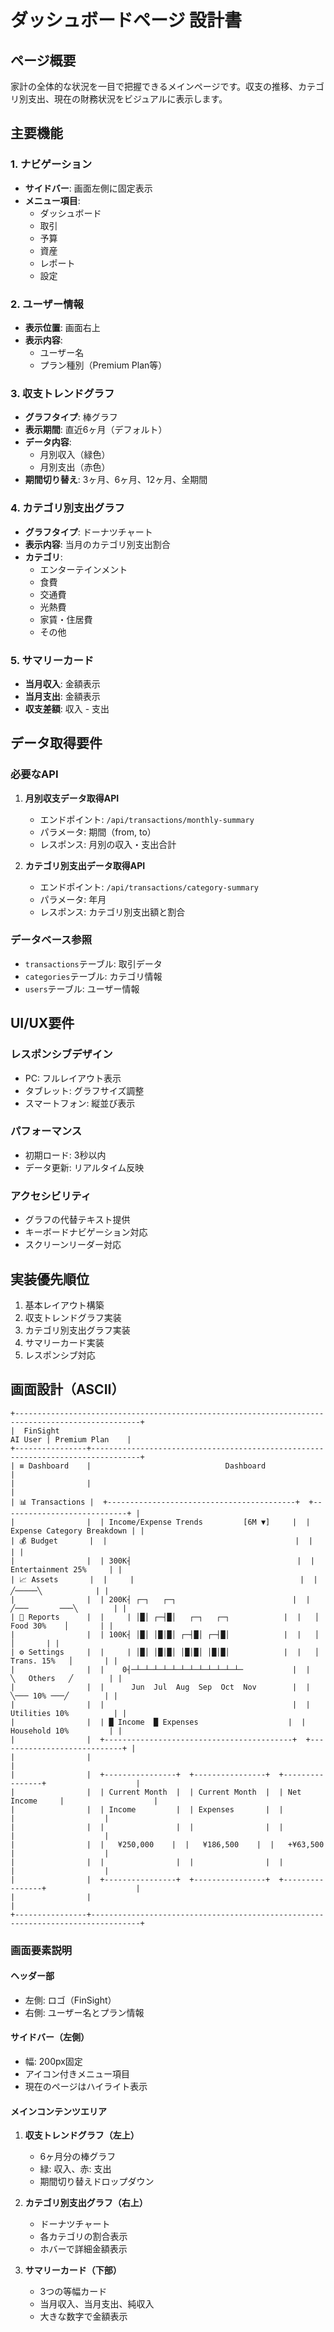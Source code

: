 # ダッシュボードページ 設計書

## ページ概要
家計の全体的な状況を一目で把握できるメインページです。収支の推移、カテゴリ別支出、現在の財務状況をビジュアルに表示します。

## 主要機能

### 1. ナビゲーション
- **サイドバー**: 画面左側に固定表示
- **メニュー項目**:
  - ダッシュボード
  - 取引
  - 予算
  - 資産
  - レポート
  - 設定

### 2. ユーザー情報
- **表示位置**: 画面右上
- **表示内容**: 
  - ユーザー名
  - プラン種別（Premium Plan等）

### 3. 収支トレンドグラフ
- **グラフタイプ**: 棒グラフ
- **表示期間**: 直近6ヶ月（デフォルト）
- **データ内容**:
  - 月別収入（緑色）
  - 月別支出（赤色）
- **期間切り替え**: 3ヶ月、6ヶ月、12ヶ月、全期間

### 4. カテゴリ別支出グラフ
- **グラフタイプ**: ドーナツチャート
- **表示内容**: 当月のカテゴリ別支出割合
- **カテゴリ**: 
  - エンターテインメント
  - 食費
  - 交通費
  - 光熱費
  - 家賃・住居費
  - その他

### 5. サマリーカード
- **当月収入**: 金額表示
- **当月支出**: 金額表示
- **収支差額**: 収入 - 支出

## データ取得要件

### 必要なAPI
1. **月別収支データ取得API**
   - エンドポイント: `/api/transactions/monthly-summary`
   - パラメータ: 期間（from, to）
   - レスポンス: 月別の収入・支出合計

2. **カテゴリ別支出データ取得API**
   - エンドポイント: `/api/transactions/category-summary`
   - パラメータ: 年月
   - レスポンス: カテゴリ別支出額と割合

### データベース参照
- `transactions`テーブル: 取引データ
- `categories`テーブル: カテゴリ情報
- `users`テーブル: ユーザー情報

## UI/UX要件

### レスポンシブデザイン
- PC: フルレイアウト表示
- タブレット: グラフサイズ調整
- スマートフォン: 縦並び表示

### パフォーマンス
- 初期ロード: 3秒以内
- データ更新: リアルタイム反映

### アクセシビリティ
- グラフの代替テキスト提供
- キーボードナビゲーション対応
- スクリーンリーダー対応

## 実装優先順位
1. 基本レイアウト構築
2. 収支トレンドグラフ実装
3. カテゴリ別支出グラフ実装
4. サマリーカード実装
5. レスポンシブ対応

## 画面設計（ASCII）

```
+--------------------------------------------------------------------------------------------------+
|  FinSight                                                               AI User | Premium Plan    |
+----------------+---------------------------------------------------------------------------------+
| ≡ Dashboard    |                              Dashboard                                          |
|                |                                                                                 |
| 📊 Transactions |  +------------------------------------------+  +----------------------------+ |
|                |  | Income/Expense Trends         [6M ▼]     |  | Expense Category Breakdown | |
| 💰 Budget       |  |                                          |  |                            | |
|                |  | 300K┤                                     |  |      Entertainment 25%     | |
| 📈 Assets       |  |     |                                     |  |         ╱─────╲            | |
|                |  | 200K┤ ┌─┐   ┌─┐                          |  |     ╱───       ───╲        | |
| 📑 Reports      |  |     | │█│ ┌─┤█│   ┌─┐   ┌─┐            |  |   │    Food 30%    │       | |
|                |  | 100K┤ │█│ │█│█│ ┌─┤█│ ┌─┤█│            |  |   │                │       | |
| ⚙️ Settings     |  |     | │█│ │█│█│ │█│█│ │█│█│            |  |   │  Trans. 15%   │       | |
|                |  |    0┤─┴─┴─┴─┴─┴─┴─┴─┴─┴─┴─┴─┴─           |  |     ╲   Others   ╱        | |
|                |  |      Jun  Jul  Aug  Sep  Oct  Nov        |  |       ╲─── 10% ───╱        | |
|                |  |                                          |  |     Utilities 10%          | |
|                |  | █ Income  █ Expenses                    |  |      Household 10%         | |
|                |  +------------------------------------------+  +----------------------------+ |
|                |                                                                                 |
|                |  +----------------+  +----------------+  +----------------+                    |
|                |  | Current Month  |  | Current Month  |  | Net Income     |                    |
|                |  | Income         |  | Expenses       |  |                |                    |
|                |  |                |  |                |  |                |                    |
|                |  |   ¥250,000    |  |   ¥186,500    |  |   +¥63,500     |                    |
|                |  |                |  |                |  |                |                    |
|                |  +----------------+  +----------------+  +----------------+                    |
|                |                                                                                 |
+----------------+---------------------------------------------------------------------------------+
```

### 画面要素説明

#### ヘッダー部
- 左側: ロゴ（FinSight）
- 右側: ユーザー名とプラン情報

#### サイドバー（左側）
- 幅: 200px固定
- アイコン付きメニュー項目
- 現在のページはハイライト表示

#### メインコンテンツエリア
1. **収支トレンドグラフ（左上）**
   - 6ヶ月分の棒グラフ
   - 緑: 収入、赤: 支出
   - 期間切り替えドロップダウン

2. **カテゴリ別支出グラフ（右上）**
   - ドーナツチャート
   - 各カテゴリの割合表示
   - ホバーで詳細金額表示

3. **サマリーカード（下部）**
   - 3つの等幅カード
   - 当月収入、当月支出、純収入
   - 大きな数字で金額表示